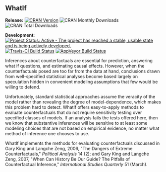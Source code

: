 ## WhatIf

**Release:**
[![CRAN Version](http://www.r-pkg.org/badges/version/WhatIf)](http://cran.r-project.org/package=WhatIf)
![CRAN Monthly Downloads](http://cranlogs.r-pkg.org/badges/last-month/WhatIf)
![CRAN Total Downloads](http://cranlogs.r-pkg.org/badges/grand-total/WhatIf)

**Development:**
[![Project Status: Active - The project has reached a stable, usable state and is being actively developed.](http://www.repostatus.org/badges/latest/active.svg)](http://www.repostatus.org/#active)
[![Travis-CI Build Status](https://travis-ci.org/IQSS/WhatIf.svg?branch=master)](https://travis-ci.org/IQSS/WhatIf)
[![AppVeyor Build Status](https://ci.appveyor.com/api/projects/status/github/IQSS/WhatIf?branch=master&svg=true)](https://ci.appveyor.com/project/IQSS/WhatIf)

Inferences about counterfactuals are essential for prediction, answering what if questions, and estimating causal effects. However, when the counterfactuals posed are too far from the data at hand, conclusions drawn from well-specified statistical analyses become based largely on speculation hidden in convenient modeling assumptions that few would be willing to defend. 

Unfortunately, standard statistical approaches assume the veracity of the model rather than revealing the degree of model-dependence, which makes this problem hard to detect. WhatIf offers easy-to-apply methods to evaluate counterfactuals that do not require sensitivity testing over specified classes of models. If an analysis fails the tests offered here, then we know that substantive inferences will be sensitive to at least some modeling choices that are not based on empirical evidence, no matter what method of inference one chooses to use. 

WhatIf implements the methods for evaluating counterfactuals discussed in Gary King and Langche Zeng, 2006, "The Dangers of Extreme Counterfactuals," *Political Analysis* 14 (2); and Gary King and Langche Zeng, 2007, "When Can History Be Our Guide? The Pitfalls of Counterfactual Inference," *International Studies Quarterly* 51 (March).
